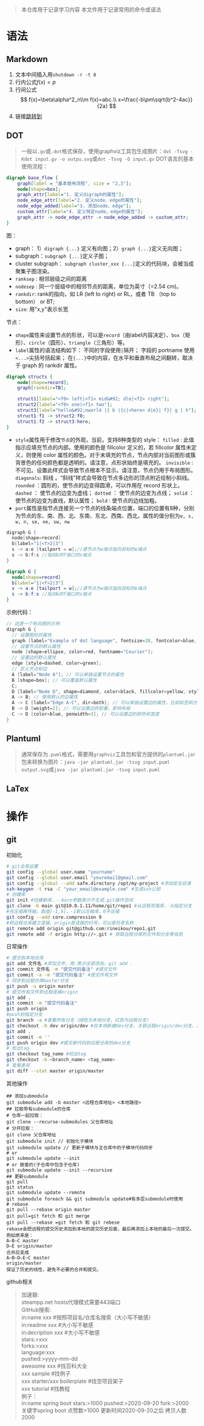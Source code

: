 > 本仓库用于记录学习内容
> 本文件用于记录常用的命令或语法
# 语法
## Markdown
1. 文本中间插入用`shutdown -r -t 0`  
2. 行内公式$f(x)=p$  
3. 行间公式
$$
f(x)=\beta\alpha^2_n\\m
f(x)=abc.\\
x=\frac{-b\pm\sqrt{b^2-4ac}}{2a}
$$
4. 链接[跳转到](./.笔记.md)
## DOT
> 一般以`.gv`或`.dot`格式保存，使用graphviz工具包生成图片：`dot -Tsvg -Kdot input.gv -o outpu.svg`或`dot -Tsvg -O input.gv`
DOT语言的基本使用流程：
```dot
digraph base_flow {
    graph[label = "基本使用流程", size = "2,3"];
    node[shape=box];
    graph_attr[label="1. 定义digraph的属性"];
    node_edge_attr[label="2. 定义node、edge的属性"];
    node_edge_added[label="3. 添加node、edge"];
    custom_attr[label="4. 定义特定node，edge的属性"];
    graph_attr -> node_edge_attr -> node_edge_added -> custom_attr;
}
```

 图：

- graph： 1）`digraph {...}` 定义有向图；2）`graph {...}`定义无向图；
- subgraph：`subgraph {...}`定义子图；
- cluster subgraph： `subgraph cluster_xxx {...}`定义的代码块，会被当成聚集子图渲染。
- `ranksep` : 相邻层级之间的距离
- `nodesep` : 同一个层级中的相邻节点的距离，单位为英寸（=2.54 cm)。
- `rankdir`: rank的指向，如 LR (left to right) or RL，或者 TB （top to bottom） or BT;
-  `size`: 用"x,y"表示长宽

节点：

- `shape`属性来设置节点的形状，可以是`record`（由label内容决定）、`box`（矩形）、`circle`（圆形）、`triangle`（三角形）等。
- `label`属性的语法结构如下：
不同的字段使用`|`隔开；
字段的 portname 使用 `<...>`尖括号括起来；
在`{...}`中的内容，在水平和垂直布局之间翻转，取决于 graph 的 rankdir 属性。
```dot
digraph structs {
    node[shape=record];
    graph[rankdir=TB];

    struct1[label="<f0> left|<f1> mid&#92; dle|<f2> right"];
    struct2[label="<f0> one|<f1> two"];
    struct3[label="hello&#92;nworld |{ b |{c|<here> d|e}| f}| g | h"];
    struct1:f1 -> struct2:f0;
    struct1:f2 -> struct3:here;
}
```
- `style`属性用于修改`节点`的外观，当前，支持8种类型的 style：
`filled` : 此值指示应填充节点的内部。使用的颜色是 fillcolor 定义的，若 fillcolor 属性未定义，则使用 color 属性的颜色。对于未填充的节点，节点内部对当前图形或簇背景色的任何颜色都是透明的。请注意，点形状始终是填充的。
`invisible` : 不可见。设置此样式会导致节点根本不显示。请注意，节点仍用于布局图形。
`diagonals`: 斜线 。“斜线”样式会导致在节点多边形的顶点附近绘制小斜线。
`rounded` ：圆形的，使节点的边变得圆滑，可以作用在 record 形状上。
`dashed` ： 使节点的边变为虚线；
`dotted` ： 使节点的边变为点线；
`solid` ： 使节点的边变为直线，默认属性；
`bold` : 使节点的边线加粗。
- `port`属性是指节点连接另一个节点的线条端点位置，端口的位置有8种，分别为节点的东、南、西、北、东南、东北、西南、西北，属性的值分别为`e, s, w, n, se, ne, sw, nw`
```cpp
digraph G {
  node[shape=record]
  b[label="1|<f>2|3"]
  s -> a:e [tailport = w];//源节点为w端点指向目标的e端点
  s -> b:f:s //指向b的f端口的s端点
}
```
```dot
digraph G {
  node[shape=record]
  b[label="1|<f>2|3"]
  s -> a:e [tailport = w];//源节点为w端点指向目标的e端点
  s -> b:f:s //指向b的f端口的s端点
}
```

示例代码：
```cpp
// 这是一个有向图的示例
digraph G {
  // 设置图形的属性
  graph [label="Example of dot language", fontsize=20, fontcolor=blue, bgcolor=white, size="8,6", rankdir=UB];
  // 设置节点的默认属性
  node [shape=ellipse, color=red, fontname="Courier"];
  // 设置边的默认属性
  edge [style=dashed, color=green];
  // 定义节点和边
  A [label="Node A"]; // 可以单独设置节点的属性
  B [shape=box]; // 可以覆盖默认属性
  C;
  D [label="Node D", shape=diamond, color=black, fillcolor=yellow, style=filled]; // 可以使用更多的属性
  A -> B; // 使用默认的边属性
  A -> C [label="Edge A-C", dir=both]; // 可以单独设置边的属性，比如标签和方向
  B -> D [weight=2]; // 可以设置边的权重，影响布局
  C -> D [color=blue, penwidth=3]; // 可以设置边的颜色和宽度
}
```

## Plantuml
> 通常保存为`.puml`格式，需要用`graphviz`工具包和官方提供的`plantuml.jar`包来转换为图片：`java -jar plantuml.jar -tsvg input.puml output.svg`或`java -jar plantuml.jar -tsvg input.puml`
## LaTex

# 操作
## git
初始化
```bash
# git全局设置
git config --global user.name "yourname"
git config --global user.email "youremail@gmail.com"
git config --global --add safe.directory /opt/my-project #添加安全目录
ssh-keygen -t rsa -C "your_email@example.com" #生成ssh公钥
# 创建库
git init #创建新库，--bare参数表示不生成.git操作空间
git clone -b main git@10.0.1.11/home/git/repo1 #从远程克隆库，-b指定分支
#先压缩再传输，取值[-1,9]，-1默认压缩库，0不压缩
git config --add core.compression 9
#和远程仓库建立连接，origin是连接的代号，可以是任意名称
git remote add origin git@github.com:rineikou/repo1.git
git remote add -f origin http://~.git # 获取远程仓库的文件和分支等信息
```
日常操作
```bash
# 提交到本地仓库
git add 文件名 #添加文件，用.表示全部添加，git add .
git commit 文件名 -m "提交代码备注" #提交文件
git commit -a -m "提交代码备注" #提交所有文件
# 同步到远程仓库master分支
git push -u origin master
# 提交所有文件到远程连接origin
git add .
git commit -m "提交代码备注" 
git push origin 
#push到指定分支
git branch -a #查看所有分支（绿色为本地分支，红色为远程分支）
git checkout -b dev origin/dev #在本地新建dev分支，关联远程origin/dev分支，并切换到本地的dev分支，进行开发
git add .
git commit -m ''
git push origin dev #提交新代码到远程仓库的dev分支
# 检出tag
git checkout tag_name #检出tag
git checkout -b <branch_name> <tag_name>
# 查看差异
git diff --stat master origin/master
```
其他操作 
```shell
## 添加submodule
git submodule add -b master <远程仓库地址> <本地路径>
## 拉取带有submodule的仓库
# 仓库一起拉取：
git clone --recurse-submodules 父仓库地址
# 分开拉取：
git clone 父仓库地址
git submodule init // 初始化子模块
git submodule update // 更新子模块与主仓库中的子模块代码同步
# or
git submodule update --init
# or 嵌套的(子仓库中包含子仓库)
git submodule update --init --recursive
## 更新submodule
git pull
git status
git submodule update --remote
git submodule foreach && git submodule update#有多层submodule时使用
# rebase
git pull --rebase origin master
git pull=git fetch 和 git merge
git pull --rebase =git fetch 和 git rebese
rebase会把远程的提交历史添加到本地的提交历史后面，最后再添加上本地的最后一次提交。例如原来是：
A—B—C master
D—E origin/master
合并后变成
A—B—D—E—C master
origin/master
保证了历史的线性，避免不必要的合并和提交。
```
github相关
>加速器:  
steampp.net	hosts代理模式需要443端口  
GitHub搜索:  
in:name xxx #按照项目名/仓库名搜索（大小写不敏感）  
in:readme xxx #大小写不敏感  
in:decription xxx #大小写不敏感  
stars:>xxx  
forks:>xxx  
language:xxx  
pushed:>yyyy-mm-dd  
awesome xxx #找百科大全  
xxx sample #找例子  
xxx starter/xxx boilerplate #找空项目架子  
xxx tutorial #找教程  
例子：  
in:name spring boot stars:>1000 pushed:>2020-09-20 fork:>2000  
关键字spring boot 点赞数>1000 更新时间2020-09-20之后 拷贝人数2000  
